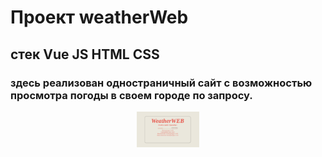 # Проект weatherWeb

## стек Vue JS HTML CSS

### здесь реализован одностраничный сайт с возможностью просмотра погоды в своем городе по запросу.

<div id="header" align="center">
  <img src="./src/assets/Img/WeatherWEB.png" alt="WeatherWEB" width="100"/>
</div>